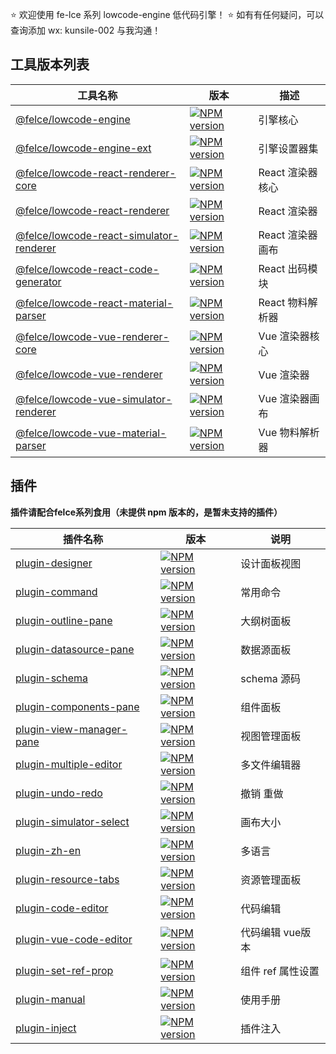 ⭐ 欢迎使用 fe-lce 系列 lowcode-engine 低代码引擎！
⭐ 如有有任何疑问，可以查询添加 wx: kunsile-002 与我沟通！

## 工具版本列表

| 工具名称                                                                       | 版本                                                                                   | 描述             |
| ------------------------------------------------------------------------------ | -------------------------------------------------------------------------------------- | ---------------- |
| [@felce/lowcode-engine][github-url]                                    | [![NPM version][npm-image]][npm-url]                                           | 引擎核心     |
| [@felce/lowcode-engine-ext][github-ext-url]                                    | [![NPM version][npm-ext-image]][npm-ext-url]                                           | 引擎设置器集     |
| [@felce/lowcode-react-renderer-core][github-react-renderer-core-url]           | [![NPM version][npm-react-renderer-core-image]][npm-react-renderer-core-url]           | React 渲染器核心 |
| [@felce/lowcode-react-renderer][github-react-renderer-url]                     | [![NPM version][npm-react-renderer-image]][npm-react-renderer-url]                     | React 渲染器     |
| [@felce/lowcode-react-simulator-renderer][github-react-simulator-renderer-url] | [![NPM version][npm-react-simulator-renderer-image]][npm-react-simulator-renderer-url] | React 渲染器画布 |
| [@felce/lowcode-react-code-generator][github-react-code-generator-url] | [![NPM version][npm-react-code-generator-image]][npm-react-code-generator-url] | React 出码模块 |
| [@felce/lowcode-react-material-parser][github-react-material-parser-url] | [![NPM version][npm-react-material-parser-image]][npm-react-material-parser-url] | React 物料解析器 |
| [@felce/lowcode-vue-renderer-core][github-vue-renderer-core-url]               | [![NPM version][npm-vue-renderer-core-image]][npm-vue-renderer-core-url]               | Vue 渲染器核心   |
| [@felce/lowcode-vue-renderer][github-vue-renderer-url]                         | [![NPM version][npm-vue-renderer-image]][npm-vue-renderer-url]                         | Vue 渲染器       |
| [@felce/lowcode-vue-simulator-renderer][github-vue-simulator-renderer-url]     | [![NPM version][npm-vue-simulator-renderer-image]][npm-vue-simulator-renderer-url]     | Vue 渲染器画布   |
| [@felce/lowcode-vue-material-parser][github-vue-material-parser-url]     | [![NPM version][npm-vue-material-parser-image]][npm-vue-material-parser-url]     | Vue 物料解析器   |

<!-- core -->

[npm-image]: https://img.shields.io/npm/v/@felce/lowcode-engine.svg?style=flat-square
[npm-url]: http://npmjs.org/package/@felce/lowcode-engine
[github-url]: http://github.com/fe-lce/lowcode-engine
[download-image]: https://img.shields.io/npm/dm/@felce/lowcode-engine.svg?style=flat-square
[download-url]: https://npmjs.org/package/@felce/lowcode-engine
[help-wanted-image]: https://flat.badgen.net/github/label-issues/fe-lce/lowcode-engine/help%20wanted/open
[help-wanted-url]: https://github.com/fe-lce/lowcode-engine/issues?q=is%3Aopen+is%3Aissue+label%3A%22help+wanted%22
[issues-helper-image]: https://img.shields.io/badge/using-issues--helper-orange?style=flat-square
[issues-helper-url]: https://github.com/actions-cool/issues-helper
[codecov-image-url]: https://codecov.io/gh/fe-lce/lowcode-engine/branch/main/graph/badge.svg
[codecov-url]: https://codecov.io/gh/fe-lce/lowcode-engine

<!-- setter -->

[npm-ext-image]: https://img.shields.io/npm/v/@felce/lowcode-engine-ext.svg?style=flat-square
[npm-ext-url]: http://npmjs.org/package/@felce/lowcode-engine-ext
[github-ext-url]: https://github.com/fe-lce/lowcode-engine-ext
[download-ext-image]: https://img.shields.io/npm/dm/@felce/lowcode-engine-ext.svg?style=flat-square
[download-ext-url]: https://npmjs.org/package/@felce/lowcode-engine-ext
<!-- React 系列 -->

[npm-react-renderer-core-url]: http://npmjs.org/package/@felce/lowcode-react-renderer-core
[npm-react-renderer-core-image]: https://img.shields.io/npm/v/@felce/lowcode-react-renderer-core.svg?style=flat-square
[github-react-renderer-core-url]: https://github.com/fe-lce/lowcode-engine-react/tree/main/packages/renderer-core

[npm-react-renderer-url]: http://npmjs.org/package/@felce/lowcode-react-renderer
[npm-react-renderer-image]: https://img.shields.io/npm/v/@felce/lowcode-react-renderer.svg?style=flat-square
[github-react-renderer-url]: https://github.com/fe-lce/lowcode-engine-react/tree/main/packages/react-renderer

[npm-react-simulator-renderer-url]: http://npmjs.org/package/@felce/lowcode-react-simulator-renderer
[npm-react-simulator-renderer-image]: https://img.shields.io/npm/v/@felce/lowcode-react-simulator-renderer.svg?style=flat-square
[github-react-simulator-renderer-url]: https://github.com/fe-lce/lowcode-engine-react/tree/main/packages/react-simulator-renderer

[npm-react-code-generator-url]: http://npmjs.org/package/@felce/lowcode-react-code-generator
[npm-react-code-generator-image]: https://img.shields.io/npm/v/@felce/lowcode-react-code-generator.svg?style=flat-square
[github-react-code-generator-url]: https://github.com/fe-lce/lowcode-engine-react/tree/main/modules/react-code-generator

[npm-react-material-parser-url]: http://npmjs.org/package/@felce/lowcode-react-material-parser
[npm-react-material-parser-image]: https://img.shields.io/npm/v/@felce/lowcode-react-material-parser.svg?style=flat-square
[github-react-material-parser-url]: https://github.com/fe-lce/lowcode-engine-react/tree/main/modules/material-parser

<!-- Vue 系列 -->

[npm-vue-renderer-core-url]: http://npmjs.org/package/@felce/lowcode-vue-renderer-core
[npm-vue-renderer-core-image]: https://img.shields.io/npm/v/@felce/lowcode-vue-renderer-core.svg?style=flat-square
[github-vue-renderer-core-url]: https://github.com/fe-lce/lowcode-engine-vue/tree/main/packages/renderer-core

[npm-vue-renderer-url]: http://npmjs.org/package/@felce/lowcode-vue-renderer
[npm-vue-renderer-image]: https://img.shields.io/npm/v/@felce/lowcode-vue-renderer.svg?style=flat-square
[github-vue-renderer-url]: https://github.com/fe-lce/lowcode-engine-vue/tree/main/packages/vue-renderer

[npm-vue-simulator-renderer-url]: http://npmjs.org/package/@felce/lowcode-vue-simulator-renderer
[npm-vue-simulator-renderer-image]: https://img.shields.io/npm/v/@felce/lowcode-vue-simulator-renderer.svg?style=flat-square
[github-vue-simulator-renderer-url]: https://github.com/fe-lce/lowcode-engine-vue/tree/main/packages/vue-simulator-renderer

[npm-vue-material-parser-url]: http://npmjs.org/package/@felce/lowcode-vue-material-parser
[npm-vue-material-parser-image]: https://img.shields.io/npm/v/@felce/lowcode-vue-material-parser.svg?style=flat-square
[github-vue-material-parser-url]: https://github.com/fe-lce/lowcode-engine-vue/tree/main/modules/material-parser

## 插件

**插件请配合felce系列食用（未提供 npm 版本的，是暂未支持的插件）**

| 插件名称 | 版本 | 说明 |
| ---- | --- | --- |
| [plugin-designer][github-plugin-designer-url] | [![NPM version][npm-plugin-designer-image]][npm-plugin-designer-url] |  设计面板视图 |  
| [plugin-command][github-plugin-command-url] | [![NPM version][npm-plugin-command-image]][npm-plugin-command-url] |  常用命令 |  
| [plugin-outline-pane][github-plugin-outline-pane-url] | [![NPM version][npm-plugin-outline-pane-image]][npm-plugin-outline-pane-url] |  大纲树面板 |  
| [plugin-datasource-pane][github-plugin-datasource-pane-url] | [![NPM version][npm-plugin-datasource-pane-image]][npm-plugin-datasource-pane-url] |  数据源面板 |  
| [plugin-schema][github-plugin-schema-url] | [![NPM version][npm-plugin-schema-image]][npm-plugin-schema-url] |  schema 源码 |  
| [plugin-components-pane][github-plugin-components-pane-url] | [![NPM version][npm-plugin-components-pane-image]][npm-plugin-components-pane-url] |  组件面板 |  
| [plugin-view-manager-pane][github-plugin-view-manager-pane-url] | [![NPM version][npm-plugin-view-manager-pane-image]][npm-plugin-view-manager-pane-url] |  视图管理面板 |
| [plugin-multiple-editor][github-plugin-multiple-editor-url] | [![NPM version][npm-plugin-multiple-editor-image]][npm-plugin-multiple-editor-url] |  多文件编辑器 |  
| [plugin-undo-redo][github-plugin-undo-redo-url] | [![NPM version][npm-plugin-undo-redo-image]][npm-plugin-undo-redo-url] |  撤销 重做 |  
| [plugin-simulator-select][github-plugin-simulator-select-url] | [![NPM version][npm-plugin-simulator-select-image]][npm-plugin-simulator-select-url] |  画布大小 |  
| [plugin-zh-en][github-plugin-zh-en-url] | [![NPM version][npm-plugin-zh-en-image]][npm-plugin-zh-en-url] |  多语言 |  
| [plugin-resource-tabs][github-plugin-resource-tabs-url] | [![NPM version][npm-plugin-resource-tabs-image]][npm-plugin-resource-tabs-url] |  资源管理面板 |  
| [plugin-code-editor][github-plugin-code-editor-url] | [![NPM version][npm-plugin-code-editor-image]][npm-plugin-code-editor-url] |  代码编辑 |  
| [plugin-vue-code-editor][github-plugin-vue-code-editor-url] | [![NPM version][npm-plugin-vue-code-editor-image]][npm-plugin-vue-code-editor-url] |  代码编辑 vue版本 |  
| [plugin-set-ref-prop][github-plugin-set-ref-prop-url] | [![NPM version][npm-plugin-set-ref-prop-image]][npm-plugin-set-ref-prop-url] |  组件 ref 属性设置 |
| [plugin-manual][github-plugin-manual-url] | [![NPM version][npm-plugin-manual-image]][npm-plugin-manual-url] |  使用手册 |
| [plugin-inject][github-plugin-inject-url] | [![NPM version][npm-plugin-inject-image]][npm-plugin-inject-url] |  插件注入 |

<!-- plugins -->
[npm-plugin-command-image]: https://img.shields.io/npm/v/@felce/lowcode-plugin-command.svg?style=flat-square
[npm-plugin-command-url]: http://npmjs.org/package/@felce/lowcode-plugin-command
[github-plugin-command-url]: http://github.com/fe-lce/lowcode-engine/tree/main/packages/plugin-command

[npm-plugin-designer-image]: https://img.shields.io/npm/v/@felce/lowcode-plugin-designer.svg?style=flat-square
[npm-plugin-designer-url]: http://npmjs.org/package/@felce/lowcode-plugin-designer
[github-plugin-designer-url]: http://github.com/fe-lce/lowcode-engine/tree/main/packages/plugin-designer

[npm-plugin-outline-pane-image]: https://img.shields.io/npm/v/@felce/lowcode-plugin-outline-pane.svg?style=flat-square
[npm-plugin-outline-pane-url]: http://npmjs.org/package/@felce/lowcode-plugin-outline-pane
[github-plugin-outline-pane-url]: http://github.com/fe-lce/lowcode-engine/tree/main/packages/plugin-outline-pane

[npm-plugin-datasource-pane-image]: https://img.shields.io/npm/v/@felce/lowcode-plugin-datasource-pane.svg?style=flat-square
[npm-plugin-datasource-pane-url]: http://npmjs.org/package/@felce/lowcode-plugin-datasource-pane
[github-plugin-datasource-pane-url]: http://github.com/fe-lce/lowcode-plugins/tree/main/packages/plugin-datasource-pane

[npm-plugin-schema-image]: https://img.shields.io/npm/v/@felce/lowcode-plugin-schema.svg?style=flat-square
[npm-plugin-schema-url]: http://npmjs.org/package/@felce/lowcode-plugin-schema
[github-plugin-schema-url]: http://github.com/fe-lce/lowcode-plugins/tree/main/packages/plugin-schema

[npm-plugin-components-pane-image]: https://img.shields.io/npm/v/@felce/lowcode-plugin-components-pane.svg?style=flat-square
[npm-plugin-components-pane-url]: http://npmjs.org/package/@felce/lowcode-plugin-components-pane
[github-plugin-components-pane-url]: http://github.com/fe-lce/lowcode-plugins/tree/main/packages/plugin-components-pane

[npm-plugin-multiple-editor-image]: https://img.shields.io/npm/v/@felce/lowcode-plugin-multiple-editor.svg?style=flat-square
[npm-plugin-multiple-editor-url]: http://npmjs.org/package/@felce/lowcode-plugin-multiple-editor
[github-plugin-multiple-editor-url]: http://github.com/fe-lce/lowcode-plugins/tree/main/packages/plugin-multiple-editor

[npm-plugin-undo-redo-image]: https://img.shields.io/npm/v/@felce/lowcode-plugin-undo-redo.svg?style=flat-square
[npm-plugin-undo-redo-url]: http://npmjs.org/package/@felce/lowcode-plugin-undo-redo
[github-plugin-undo-redo-url]: http://github.com/fe-lce/lowcode-plugins/tree/main/packages/plugin-undo-redo

[npm-plugin-manual-image]: https://img.shields.io/npm/v/@felce/lowcode-plugin-manual.svg?style=flat-square
[npm-plugin-manual-url]: http://npmjs.org/package/@felce/lowcode-plugin-manual
[github-plugin-manual-url]: http://github.com/fe-lce/lowcode-plugins/tree/main/packages/plugin-manual

[npm-plugin-simulator-select-image]: https://img.shields.io/npm/v/@felce/lowcode-plugin-simulator-select.svg?style=flat-square
[npm-plugin-simulator-select-url]: http://npmjs.org/package/@felce/lowcode-plugin-simulator-select
[github-plugin-simulator-select-url]: http://github.com/fe-lce/lowcode-plugins/tree/main/packages/plugin-simulator-select

[npm-plugin-zh-en-image]: https://img.shields.io/npm/v/@felce/lowcode-plugin-zh-en.svg?style=flat-square
[npm-plugin-zh-en-url]: http://npmjs.org/package/@felce/lowcode-plugin-zh-en
[github-plugin-zh-en-url]: http://github.com/fe-lce/lowcode-plugins/tree/main/packages/plugin-zh-en

[npm-plugin-resource-tabs-image]: https://img.shields.io/npm/v/@felce/lowcode-plugin-resource-tabs.svg?style=flat-square
[npm-plugin-resource-tabs-url]: http://npmjs.org/package/@felce/lowcode-plugin-resource-tabs
[github-plugin-resource-tabs-url]: http://github.com/fe-lce/lowcode-plugins/tree/main/packages/plugin-resource-tabs

[npm-plugin-code-editor-image]: https://img.shields.io/npm/v/@felce/lowcode-plugin-code-editor.svg?style=flat-square
[npm-plugin-code-editor-url]: http://npmjs.org/package/@felce/lowcode-plugin-code-editor
[github-plugin-code-editor-url]: http://github.com/fe-lce/lowcode-plugins/tree/main/packages/plugin-code-editor

[npm-plugin-vue-code-editor-image]: https://img.shields.io/npm/v/@felce/lowcode-plugin-vue-code-editor.svg?style=flat-square
[npm-plugin-vue-code-editor-url]: http://npmjs.org/package/@felce/lowcode-plugin-vue-code-editor
[github-plugin-vue-code-editor-url]: http://github.com/fe-lce/lowcode-plugins/tree/main/packages/plugin-vue-code-editor

[npm-plugin-set-ref-prop-image]: https://img.shields.io/npm/v/@felce/lowcode-plugin-set-ref-prop.svg?style=flat-square
[npm-plugin-set-ref-prop-url]: http://npmjs.org/package/@felce/lowcode-plugin-set-ref-prop
[github-plugin-set-ref-prop-url]: http://github.com/fe-lce/lowcode-plugins/tree/main/packages/plugin-set-ref-prop

[npm-plugin-view-manager-pane-image]: https://img.shields.io/npm/v/@felce/lowcode-plugin-view-manager-pane.svg?style=flat-square
[npm-plugin-view-manager-pane-url]: http://npmjs.org/package/@felce/lowcode-plugin-view-manager-pane
[github-plugin-view-manager-pane-url]: http://github.com/fe-lce/lowcode-plugins/tree/main/packages/plugin-view-manager-pane

[npm-plugin-inject-image]: https://img.shields.io/npm/v/@felce/lowcode-plugin-inject.svg?style=flat-square
[npm-plugin-inject-url]: http://npmjs.org/package/@felce/lowcode-plugin-inject
[github-plugin-inject-url]: http://github.com/fe-lce/lowcode-plugins/tree/main/packages/plugin-inject
